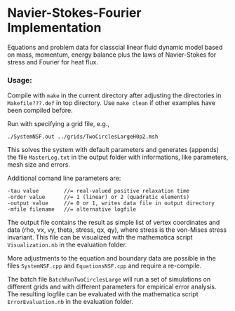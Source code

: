 # Navier-Stokes-Fourier Implementation

Equations and problem data for classcial linear fluid dynamic model based on
mass, momentum, energy balance plus the laws of Navier-Stokes for stress and 
Fourier for heat flux. 
 
### Usage:
Compile with `make` in the current directory after adjusting the 
directories in `Makefile???.def` in top directory. Use `make clean` 
if other examples have been compiled before. 

Run with specifying a grid file, e.g., 

    ./SystemNSF.out ../grids/TwoCirclesLargeH0p2.msh

This solves the system with default parameters and generates (appends) the 
file `MasterLog.txt` in the output folder with informations, like parameters, 
mesh size and errors.

Additional comand line parameters are:

    -tau value        //= real-valued positive relaxation time
    -order value      //= 1 (linear) or 2 (quadratic elements)
    -output value     //= 0 or 1, writes data file in output directory
    -mfile filename   //= alternative logfile

The output file contains the result as simple list of vertex coordinates and 
data (rho, vx, vy, theta, stress, qx, qy), where stress is the von-Mises stress 
invariant. This file can be visualized with the mathematica script `Visualization.nb` 
in the evaluation folder.

More adjustments to the equation and boundary data are possible in the files 
`SystemNSF.cpp` and `EquationsNSF.cpp` and require a re-compile.

The batch file `BatchRunTwoCirclesLarge` will run a set of simulations on different 
grids and with different parameters for empirical error analysis. The resulting logfile 
can be evaluated with the mathematica script `ErrorEvaluation.nb` in the 
evaluation folder.
 

